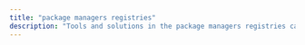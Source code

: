 ```yaml
---
title: "package managers registries" 
description: "Tools and solutions in the package managers registries category"
---
```

